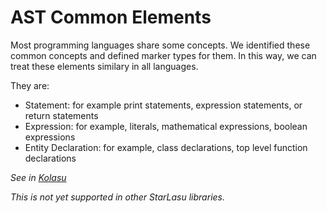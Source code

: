 # AST Common Elements

Most programming languages share some concepts. We identified these common concepts and defined marker types for them. In this way, we can treat these elements similary in all languages.

They are:

* Statement: for example print statements, expression statements, or return statements
* Expression: for example, literals, mathematical expressions, boolean expressions
* Entity Declaration: for example, class declarations, top level function declarations

_See in [Kolasu](https://github.com/Strumenta/kolasu/blob/main/ast/src/commonMain/kotlin/com/strumenta/kolasu/model/CommonElements.kt)_

_This is not yet supported in other StarLasu libraries._
